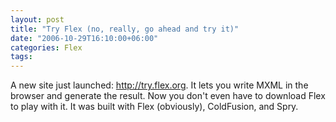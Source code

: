 ```yaml
---
layout: post
title: "Try Flex (no, really, go ahead and try it)"
date: "2006-10-29T16:10:00+06:00"
categories: Flex 
tags: 
---
```


A new site just launched: <a href="http://try.flex.org">http://try.flex.org</a>. It lets you write MXML in the browser and generate the result. Now you don't even have to download Flex to play with it. It was built with Flex (obviously), ColdFusion, and Spry.